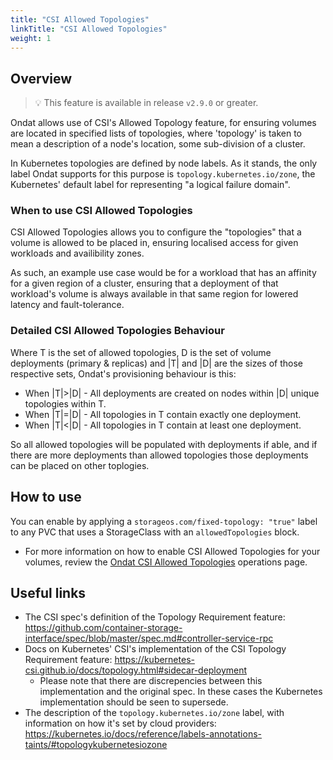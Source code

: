 ```yaml
---
title: "CSI Allowed Topologies"
linkTitle: "CSI Allowed Topologies"
weight: 1
---
```

## Overview

> 💡 This feature is available in release `v2.9.0` or greater.

Ondat allows use of CSI's Allowed Topology feature, for ensuring volumes
are located in specified lists of topologies, where 'topology' is taken to
mean a description of a node's location, some sub-division of a cluster.

In Kubernetes topologies are defined by node labels. As it stands, the only
label Ondat supports for this purpose is `topology.kubernetes.io/zone`, the
Kubernetes' default label for representing "a logical failure domain".

### When to use CSI Allowed Topologies

CSI Allowed Topologies allows you to configure the "topologies" that a volume
is allowed to be placed in, ensuring localised access for given workloads and
availibility zones.

As such, an example use case would be for a workload that has an affinity
for a given region of a cluster, ensuring that a deployment of that workload's
volume is always available in that same region for lowered latency and
fault-tolerance.

### Detailed CSI Allowed Topologies Behaviour

Where T is the set of allowed topologies, D is the set of volume deployments
(primary & replicas) and |T| and |D| are the sizes of those respective sets,
Ondat's provisioning behaviour is this:

- When |T|>|D| - All deployments are created on nodes within |D| unique topologies within T.
- When |T|=|D| - All topologies in T contain exactly one deployment.
- When |T|<|D| - All topologies in T contain at least one deployment.

So all allowed topologies will be populated with deployments if able, and if
there are more deployments than allowed topologies those deployments can be
placed on other toplogies.

## How to use

You can enable by applying a `storageos.com/fixed-topology: "true"` label to
any PVC that uses a StorageClass with an `allowedTopologies` block.

- For more information on how to enable CSI Allowed Topologies for your
volumes, review the [Ondat CSI Allowed Topologies](/docs/operations/csi-allowed-topologies)
operations page.

## Useful links

- The CSI spec's definition of the Topology Requirement feature: <https://github.com/container-storage-interface/spec/blob/master/spec.md#controller-service-rpc>
- Docs on Kubernetes' CSI's implementation of the CSI Topology Requirement feature: <https://kubernetes-csi.github.io/docs/topology.html#sidecar-deployment>
  - Please note that there are discrepencies between this implementation and the original spec. In these cases the Kubernetes implementation should be seen to supersede.
- The description of the `topology.kubernetes.io/zone` label, with information on how it's set by cloud providers: <https://kubernetes.io/docs/reference/labels-annotations-taints/#topologykubernetesiozone>
